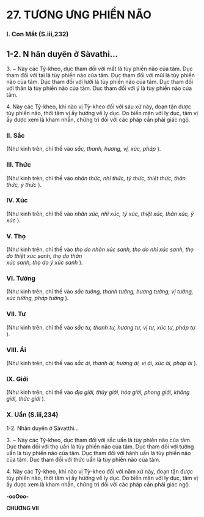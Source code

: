 # 27. TƯƠNG ƯNG PHIỀN NÃO

### I. Con Mắt (S.iii,232)
## 1-2. N hân duyên ở Sàvathi...

3\. − Này các Tỷ-kheo, dục tham đối với mắt là tùy phiền não của tâm. Dục tham đối với tai là tùy phiền
não của tâm. Dục tham đối với mũi là tùy phiền não của tâm. Dục tham đối với lưỡi là tùy phiền não của
tâm. Dục tham đối với thân là tùy phiền não của tâm. Dục tham đối với ý là tùy phiền não của tâm.

4\. Này các Tỷ-kheo, khi nào vị Tỷ-kheo đối với sáu xứ này, đoạn tận được tùy phiền não, thời tâm vị ấy
hướng về ly dục. Do biến mãn với ly dục, tâm vị ấy được xem là kham nhẫn, chứng tri đối với các pháp
cần phải giác ngộ.

### II. Sắc

(Như kinh trên, chỉ thế vào _sắc, thanh, hương, vị, xúc, pháp_ ).

### III. Thức

(Như kinh trên, chỉ thế vào _nhãn thức, nhĩ thức, tỷ thức, thiệt thức, thân thức, ý thức_ ).

### IV. Xúc

(Như kinh trên, chỉ thế vào _nhãn xúc, nhĩ xúc, tỷ xúc, thiệt xúc, thân xúc, ý xúc_ ).

### V. Thọ

(Như kinh trên, chỉ thế vào _thọ do nhãn xúc sanh, thọ do nhĩ xúc sanh, thọ do thiệt xúc sanh, thọ do thân_\
_xúc sanh, thọ do ý xúc sanh_ ).

### VI. Tưởng

(Như kinh trên, chỉ thế vào _sắc tưởng, thanh tưởng, hương tưởng, vị tưởng, xúc tưởng, pháp tưởng_ ).

### VII. Tư

(Như kinh trên, chỉ thế vào _sắc tư, thanh tư, hương tư, vị tư, xúc tư, pháp tư_ ).

### VIII. Ái

(Như kinh trên, chỉ thế vào _sắc ái, thanh ái, hương ái, vị ái, xúc ái, pháp ái_ ).

### IX. Giới

(Như kinh trên, chỉ thế vào _địa giới, thủy giới, hỏa giới, phong giới, không giới, thức giới_ ).

### X. Uẩn (S.iii,234)

1-2. Nhân duyên ở Sàvatthi...

3\. − Này các Tỷ-kheo, dục tham đối với sắc uẩn là tùy phiền não của tâm. Dục tham đối với thọ uẩn là
tùy phiền não của tâm. Dục tham đối với tưởng uẩn là tùy phiền não của tâm. Dục tham đối với hành
uẩn là tùy phiền não của tâm. Dục tham đối với thức uẩn là tùy phiền não của tâm.

4\. Này các Tỷ-kheo, khi nào vị Tỷ-kheo đối với năm xứ này, đoạn tận được tùy phiền não, thời tâm vị
ấy hướng về ly dục. Do biến mãn với ly dục, tâm vị ấy được xem là kham nhẫn, chứng tri đối với các
pháp cần phải giác ngộ.

**-ooOoo-**

**CHƯƠNG VII**
